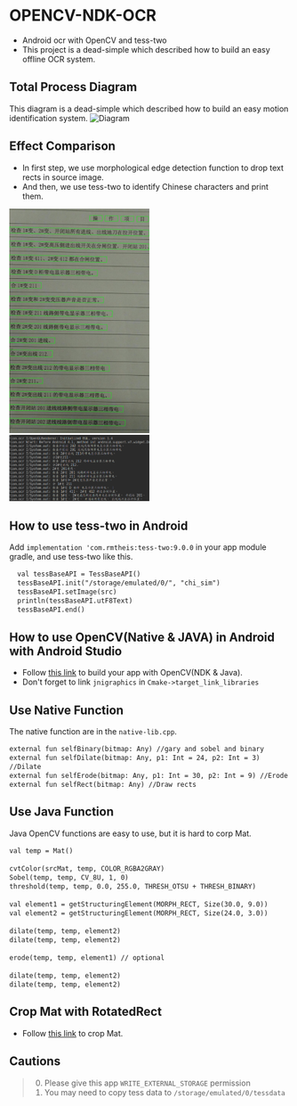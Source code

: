 # OPENCV-NDK-OCR
* Android ocr with OpenCV and tess-two
* This project is a dead-simple which described how to build an easy offline OCR system.

## Total Process Diagram
This diagram is a dead-simple which described how to build an easy motion identification system.
![Diagram](imgs/diagram.png)

## Effect Comparison
* In first step, we use morphological edge detection function to drop text rects in source image.
* And then, we use tess-two to identify Chinese characters and print them.
<img src="images/RECT_RESULT.jpg" width="50%" height="50%">
<img src="images/OCR_RESULT.png" width="50%" height="50%">

## How to use tess-two in Android
Add `implementation 'com.rmtheis:tess-two:9.0.0` in your app module gradle, and use tess-two like this.

      val tessBaseAPI = TessBaseAPI()
      tessBaseAPI.init("/storage/emulated/0/", "chi_sim")
      tessBaseAPI.setImage(src)
      println(tessBaseAPI.utF8Text)
      tessBaseAPI.end()

## How to use OpenCV(Native & JAVA) in Android with Android Studio
* Follow [this link](http://dkhoa.me/post/opencv_android_studio_ndk/) to build your app with OpenCV(NDK & Java).
* Don't forget to link `jnigraphics` in `Cmake->target_link_libraries`

## Use Native Function
The native function are in the `native-lib.cpp`.

    external fun selfBinary(bitmap: Any) //gary and sobel and binary
    external fun selfDilate(bitmap: Any, p1: Int = 24, p2: Int = 3) //Dilate
    external fun selfErode(bitmap: Any, p1: Int = 30, p2: Int = 9) //Erode
    external fun selfRect(bitmap: Any) //Draw rects

## Use Java Function
Java OpenCV functions are easy to use, but it is hard to corp Mat.

    val temp = Mat()
            
    cvtColor(srcMat, temp, COLOR_RGBA2GRAY)
    Sobel(temp, temp, CV_8U, 1, 0)
    threshold(temp, temp, 0.0, 255.0, THRESH_OTSU + THRESH_BINARY)

    val element1 = getStructuringElement(MORPH_RECT, Size(30.0, 9.0))
    val element2 = getStructuringElement(MORPH_RECT, Size(24.0, 3.0))

    dilate(temp, temp, element2)
    dilate(temp, temp, element2)

    erode(temp, temp, element1) // optional

    dilate(temp, temp, element2)
    dilate(temp, temp, element2)

## Crop Mat with RotatedRect
* Follow [this link](https://blog.csdn.net/pretender05/article/details/52540513) to crop Mat.

## Cautions
> 0.   Please give this app `WRITE_EXTERNAL_STORAGE` permission
> 1.   You may need to copy tess data to `/storage/emulated/0/tessdata`

